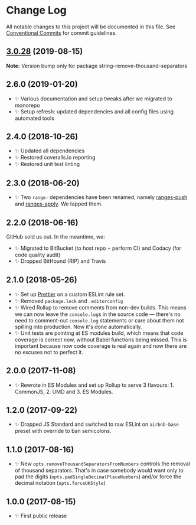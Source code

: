 # Change Log

All notable changes to this project will be documented in this file.
See [Conventional Commits](https://conventionalcommits.org) for commit guidelines.

## [3.0.28](https://gitlab.com/codsen/codsen/compare/string-remove-thousand-separators@3.0.27...string-remove-thousand-separators@3.0.28) (2019-08-15)

**Note:** Version bump only for package string-remove-thousand-separators





## 2.6.0 (2019-01-20)

- ✨ Various documentation and setup tweaks after we migrated to monorepo
- ✨ Setup refresh: updated dependencies and all config files using automated tools

## 2.4.0 (2018-10-26)

- ✨ Updated all dependencies
- ✨ Restored coveralls.io reporting
- ✨ Restored unit test linting

## 2.3.0 (2018-06-20)

- ✨ Two `range-` dependencies have been renamed, namely [ranges-push](https://www.npmjs.com/package/ranges-push) and [ranges-apply](https://www.npmjs.com/package/ranges-apply). We tapped them.

## 2.2.0 (2018-06-16)

GitHub sold us out. In the meantime, we:

- ✨ Migrated to BitBucket (to host repo + perform CI) and Codacy (for code quality audit)
- ✨ Dropped BitHound (RIP) and Travis

## 2.1.0 (2018-05-26)

- ✨ Set up [Prettier](https://prettier.io) on a custom ESLint rule set.
- ✨ Removed `package.lock` and `.editorconfig`
- ✨ Wired Rollup to remove comments from non-dev builds. This means we can now leave the `console.log`s in the source code — there's no need to comment-out `console.log` statements or care about them not spilling into production. Now it's done automatically.
- ✨ Unit tests are pointing at ES modules build, which means that code coverage is correct now, without Babel functions being missed. This is important because now code coverage is real again and now there are no excuses not to perfect it.

## 2.0.0 (2017-11-08)

- ✨ Rewrote in ES Modules and set up Rollup to serve 3 flavours: 1. CommonJS, 2. UMD and 3. ES Modules.

## 1.2.0 (2017-09-22)

- ✨ Dropped JS Standard and switched to raw ESLint on `airbnb-base` preset with override to ban semicolons.

## 1.1.0 (2017-08-16)

- ✨ New `opts.removeThousandSeparatorsFromNumbers` controls the removal of thousand separators. That's in case somebody would want only to pad the digits (`opts.padSingleDecimalPlaceNumbers`) and/or force the decimal notation (`opts.forceUKStyle`)

## 1.0.0 (2017-08-15)

- ✨ First public release
